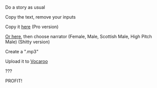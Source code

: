 Do a story as usual

Copy the text, remove your inputs

Copy it [here](https://cloud.google.com/text-to-speech/) (Pro version)

[Or here](https://www.text2speech.org/), then choose narrator (Female, Male, Scottish Male, High Pitch Male) (Shitty version)

Create a ".mp3"

Upload it to [Vocaroo](https://vocaroo.com/)

???

PROFIT!